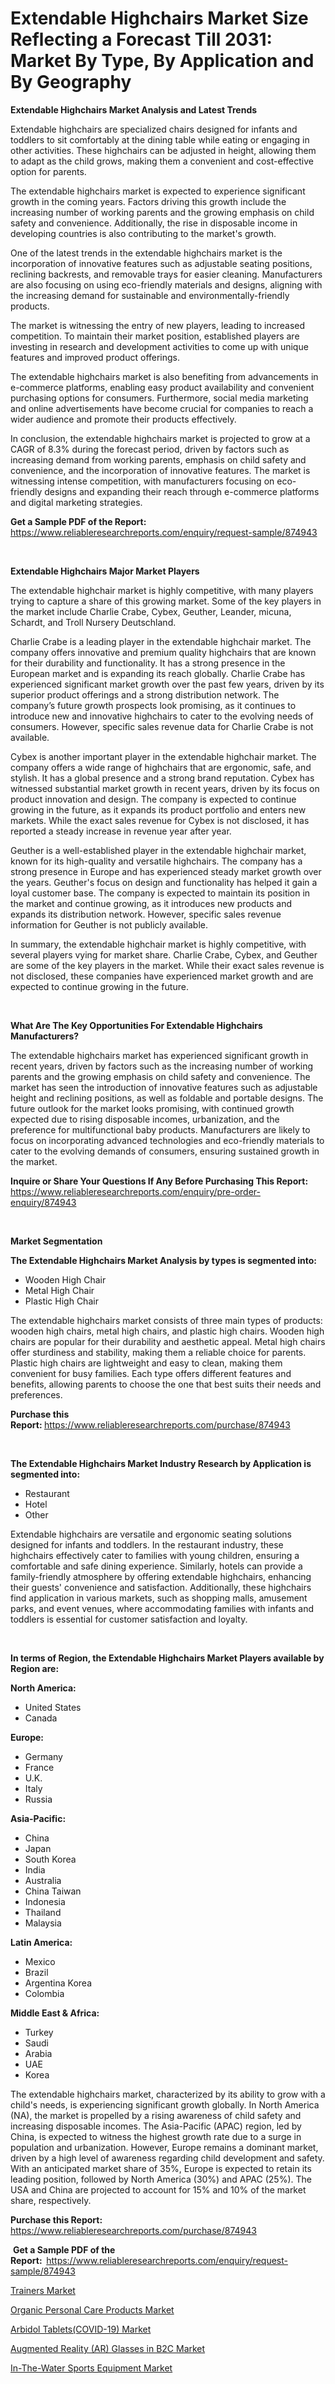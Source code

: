 <p><h1>Extendable Highchairs Market Size Reflecting a Forecast Till 2031: Market By Type, By Application and By Geography</h1></p><p><strong>Extendable Highchairs Market Analysis and Latest Trends</strong></p>
<p><p>Extendable highchairs are specialized chairs designed for infants and toddlers to sit comfortably at the dining table while eating or engaging in other activities. These highchairs can be adjusted in height, allowing them to adapt as the child grows, making them a convenient and cost-effective option for parents.</p><p>The extendable highchairs market is expected to experience significant growth in the coming years. Factors driving this growth include the increasing number of working parents and the growing emphasis on child safety and convenience. Additionally, the rise in disposable income in developing countries is also contributing to the market's growth.</p><p>One of the latest trends in the extendable highchairs market is the incorporation of innovative features such as adjustable seating positions, reclining backrests, and removable trays for easier cleaning. Manufacturers are also focusing on using eco-friendly materials and designs, aligning with the increasing demand for sustainable and environmentally-friendly products.</p><p>The market is witnessing the entry of new players, leading to increased competition. To maintain their market position, established players are investing in research and development activities to come up with unique features and improved product offerings.</p><p>The extendable highchairs market is also benefiting from advancements in e-commerce platforms, enabling easy product availability and convenient purchasing options for consumers. Furthermore, social media marketing and online advertisements have become crucial for companies to reach a wider audience and promote their products effectively.</p><p>In conclusion, the extendable highchairs market is projected to grow at a CAGR of 8.3% during the forecast period, driven by factors such as increasing demand from working parents, emphasis on child safety and convenience, and the incorporation of innovative features. The market is witnessing intense competition, with manufacturers focusing on eco-friendly designs and expanding their reach through e-commerce platforms and digital marketing strategies.</p></p>
<p><strong>Get a Sample PDF of the Report:&nbsp;</strong> <a href="https://www.reliableresearchreports.com/enquiry/request-sample/874943">https://www.reliableresearchreports.com/enquiry/request-sample/874943</a></p>
<p>&nbsp;</p>
<p><strong>Extendable Highchairs Major Market Players</strong></p>
<p><p>The extendable highchair market is highly competitive, with many players trying to capture a share of this growing market. Some of the key players in the market include Charlie Crabe, Cybex, Geuther, Leander, micuna, Schardt, and Troll Nursery Deutschland.</p><p>Charlie Crabe is a leading player in the extendable highchair market. The company offers innovative and premium quality highchairs that are known for their durability and functionality. It has a strong presence in the European market and is expanding its reach globally. Charlie Crabe has experienced significant market growth over the past few years, driven by its superior product offerings and a strong distribution network. The company’s future growth prospects look promising, as it continues to introduce new and innovative highchairs to cater to the evolving needs of consumers. However, specific sales revenue data for Charlie Crabe is not available.</p><p>Cybex is another important player in the extendable highchair market. The company offers a wide range of highchairs that are ergonomic, safe, and stylish. It has a global presence and a strong brand reputation. Cybex has witnessed substantial market growth in recent years, driven by its focus on product innovation and design. The company is expected to continue growing in the future, as it expands its product portfolio and enters new markets. While the exact sales revenue for Cybex is not disclosed, it has reported a steady increase in revenue year after year.</p><p>Geuther is a well-established player in the extendable highchair market, known for its high-quality and versatile highchairs. The company has a strong presence in Europe and has experienced steady market growth over the years. Geuther's focus on design and functionality has helped it gain a loyal customer base. The company is expected to maintain its position in the market and continue growing, as it introduces new products and expands its distribution network. However, specific sales revenue information for Geuther is not publicly available.</p><p>In summary, the extendable highchair market is highly competitive, with several players vying for market share. Charlie Crabe, Cybex, and Geuther are some of the key players in the market. While their exact sales revenue is not disclosed, these companies have experienced market growth and are expected to continue growing in the future.</p></p>
<p>&nbsp;</p>
<p><strong>What Are The Key Opportunities For Extendable Highchairs Manufacturers?</strong></p>
<p><p>The extendable highchairs market has experienced significant growth in recent years, driven by factors such as the increasing number of working parents and the growing emphasis on child safety and convenience. The market has seen the introduction of innovative features such as adjustable height and reclining positions, as well as foldable and portable designs. The future outlook for the market looks promising, with continued growth expected due to rising disposable incomes, urbanization, and the preference for multifunctional baby products. Manufacturers are likely to focus on incorporating advanced technologies and eco-friendly materials to cater to the evolving demands of consumers, ensuring sustained growth in the market.</p></p>
<p><strong>Inquire or Share Your Questions If Any Before Purchasing This Report:</strong> <a href="https://www.reliableresearchreports.com/enquiry/pre-order-enquiry/874943">https://www.reliableresearchreports.com/enquiry/pre-order-enquiry/874943</a></p>
<p>&nbsp;</p>
<p><strong>Market Segmentation</strong></p>
<p><strong>The Extendable Highchairs Market Analysis by types is segmented into:</strong></p>
<p><ul><li>Wooden High Chair</li><li>Metal High Chair</li><li>Plastic High Chair</li></ul></p>
<p><p>The extendable highchairs market consists of three main types of products: wooden high chairs, metal high chairs, and plastic high chairs. Wooden high chairs are popular for their durability and aesthetic appeal. Metal high chairs offer sturdiness and stability, making them a reliable choice for parents. Plastic high chairs are lightweight and easy to clean, making them convenient for busy families. Each type offers different features and benefits, allowing parents to choose the one that best suits their needs and preferences.</p></p>
<p><strong>Purchase this Report:&nbsp;</strong><a href="https://www.reliableresearchreports.com/purchase/874943">https://www.reliableresearchreports.com/purchase/874943</a></p>
<p>&nbsp;</p>
<p><strong>The Extendable Highchairs Market Industry Research by Application is segmented into:</strong></p>
<p><ul><li>Restaurant</li><li>Hotel</li><li>Other</li></ul></p>
<p><p>Extendable highchairs are versatile and ergonomic seating solutions designed for infants and toddlers. In the restaurant industry, these highchairs effectively cater to families with young children, ensuring a comfortable and safe dining experience. Similarly, hotels can provide a family-friendly atmosphere by offering extendable highchairs, enhancing their guests' convenience and satisfaction. Additionally, these highchairs find application in various markets, such as shopping malls, amusement parks, and event venues, where accommodating families with infants and toddlers is essential for customer satisfaction and loyalty.</p></p>
<p>&nbsp;</p>
<p><strong>In terms of Region, the Extendable Highchairs Market Players available by Region are:</strong></p>
<p>
    <p> <strong> North America: </strong>
        <ul>
            <li>United States</li>
            <li>Canada</li>
        </ul>
        </p> 
    <p> <strong> Europe: </strong>
        <ul>
            <li>Germany</li>
            <li>France</li>
            <li>U.K.</li>
            <li>Italy</li>
            <li>Russia</li>
        </ul>
        </p> 
    <p> <strong> Asia-Pacific: </strong>
        <ul>
            <li>China</li>
            <li>Japan</li>
            <li>South Korea</li>
            <li>India</li>
            <li>Australia</li>
            <li>China Taiwan</li>
            <li>Indonesia</li>
            <li>Thailand</li>
            <li>Malaysia</li>
        </ul>
        </p> 
    <p> <strong> Latin America: </strong>
        <ul>
            <li>Mexico</li>
            <li>Brazil</li>
            <li>Argentina Korea</li>
            <li>Colombia</li>
        </ul>
        </p> 
    <p> <strong> Middle East & Africa: </strong>
        <ul>
            <li>Turkey</li>
            <li>Saudi</li>
            <li>Arabia</li>
            <li>UAE</li>
            <li>Korea</li>
        </ul>
    </p>
    </p>
<p><p>The extendable highchairs market, characterized by its ability to grow with a child's needs, is experiencing significant growth globally. In North America (NA), the market is propelled by a rising awareness of child safety and increasing disposable incomes. The Asia-Pacific (APAC) region, led by China, is expected to witness the highest growth rate due to a surge in population and urbanization. However, Europe remains a dominant market, driven by a high level of awareness regarding child development and safety. With an anticipated market share of 35%, Europe is expected to retain its leading position, followed by North America (30%) and APAC (25%). The USA and China are projected to account for 15% and 10% of the market share, respectively.</p></p>
<p><strong>Purchase this Report: </strong><a href="https://www.reliableresearchreports.com/purchase/874943">https://www.reliableresearchreports.com/purchase/874943</a></p>
<p>&nbsp;<strong>Get a Sample PDF of the Report:&nbsp;&nbsp;</strong><a href="https://www.reliableresearchreports.com/enquiry/request-sample/874943">https://www.reliableresearchreports.com/enquiry/request-sample/874943</a></p>
<p><strong></strong></p>
<p><p><a href="https://medium.com/@samanthamills76/trainers-market-insight-market-trends-growth-forecasted-from-2024-to-2031-06c005c83f2b">Trainers Market</a></p><p><a href="https://medium.com/@samanthamills76/organic-personal-care-products-market-size-market-outlook-and-market-forecast-2024-to-2031-da7b208c4618">Organic Personal Care Products Market</a></p><p><a href="https://github.com/provorikovar/Market-Research-Report-List-2/blob/main/arbidol-tabletscovid-19-market.md">Arbidol Tablets(COVID-19) Market</a></p><p><a href="https://github.com/aliciawhite5576/Market-Research-Report-List-2/blob/main/augmented-reality-ar-glasses-in-b2c-market.md">Augmented Reality (AR) Glasses in B2C Market</a></p><p><a href="https://medium.com/@samanthamills76/in-the-water-sports-equipment-market-size-reveals-the-best-marketing-channels-in-global-industry-d07907e7abab">In-The-Water Sports Equipment Market</a></p></p>